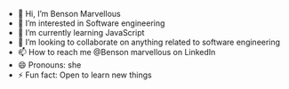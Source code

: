 - 👋 Hi, I’m Benson Marvellous
- 👀 I’m interested in Software engineering 
- 🌱 I’m currently learning JavaScript 
- 💞️ I’m looking to collaborate on anything related to software engineering 
- 📫 How to reach me @Benson marvellous on LinkedIn 
- 😄 Pronouns: she
- ⚡ Fun fact: Open to learn new things 

<!---
Nerdie03/Nerdie03 is a ✨ special ✨ repository because its `README.md` (this file) appears on your GitHub profile.
You can click the Preview link to take a look at your changes.
--->
